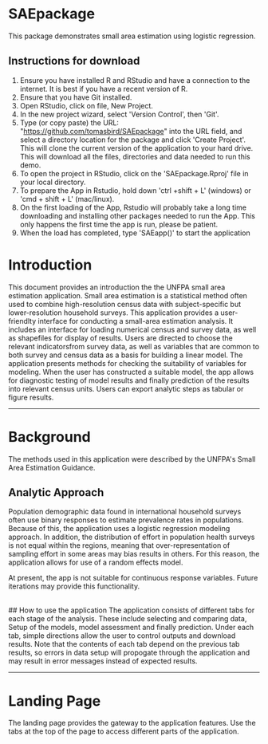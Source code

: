# SAEpackage
This package demonstrates small area estimation using logistic regression.

## Instructions for download
1. Ensure you have installed R and RStudio and have a connection to the internet. It is best if you have a recent version of R.
2. Ensure that you have Git installed.
3. Open RStudio, click on file, New Project. 
4. In the new project wizard, select 'Version Control', then 'Git'.
5.  Type (or copy paste) the URL: "https://github.com/tomasbird/SAEpackage" into the URL field, and select a directory location for the package and click 'Create Project'. This will clone the current version of the application to your hard drive.  This will download all the files, directories and data needed to run this demo.
6. To open the project in RStudio,  click on the 'SAEpackage.Rproj' file in your local directory.
7. To prepare the App in Rstudio, hold down 'ctrl +shift + L' (windows) or 'cmd + shift + L' (mac/linux).
8. On the first loading of the App,  Rstudio will probably take a long time downloading and installing other packages needed to run the App.  This only happens the first time the app is run, please be patient.
9. When the load has completed, type 'SAEapp()' to start the application

# Introduction

This document provides an introduction the the UNFPA small area estimation application.  Small area estimation is a statistical method often used to combine high-resolution census data with 
subject-specific but lower-resolution household surveys. This application provides a user-friendlty interface for conducting a small-area estimation analysis. It includes an interface for loading numerical census 
and survey data, as well as shapefiles for display of results.  Users are directed to choose the relevant indicatorsfrom survey data, as well as variables that are common to both survey and census data as a basis for building a linear model. The application presents methods for checking the suitability of variables for modeling.  When the user has constructed a suitable model, the app allows for diagnostic testing of model results and finally prediction of the results into relevant census units. Users can export analytic steps as tabular or figure results.

  
***

 
# Background
The methods used in this application were described by the UNFPA's Small Area Estimation Guidance.  
  

## Analytic Approach
Population demographic data found in international household surveys often use binary responses to estimate prevalence rates in populations. Because of this, the application uses a logistic regression modeling approach.  In addition, the distribution of effort in population health surveys is not equal within the regions, meaning that over-representation of sampling effort in some areas may bias results in others. For this reason, the application allows for use of a random effects model. 

At present, the app is not suitable for continuous response variables. Future iterations may provide this functionality. 
  
<br/>
## How to use the application
The application consists of different tabs for each stage of the analysis. These include selecting and comparing data, Setup of the models, model assessment and finally prediction. Under each tab, simple directions allow the user to control outputs and download results. Note that the contents of each tab depend on the previous tab results, so errors in data setup will propogate through the application and may result in error messages instead of expected results. 
  
***

# Landing Page
The landing page provides the gateway to the application features. Use the tabs at the top of the page to access different parts of the application. 
  

